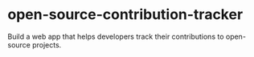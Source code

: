 # open-source-contribution-tracker
Build a web app that helps developers track their contributions to open-source projects.
